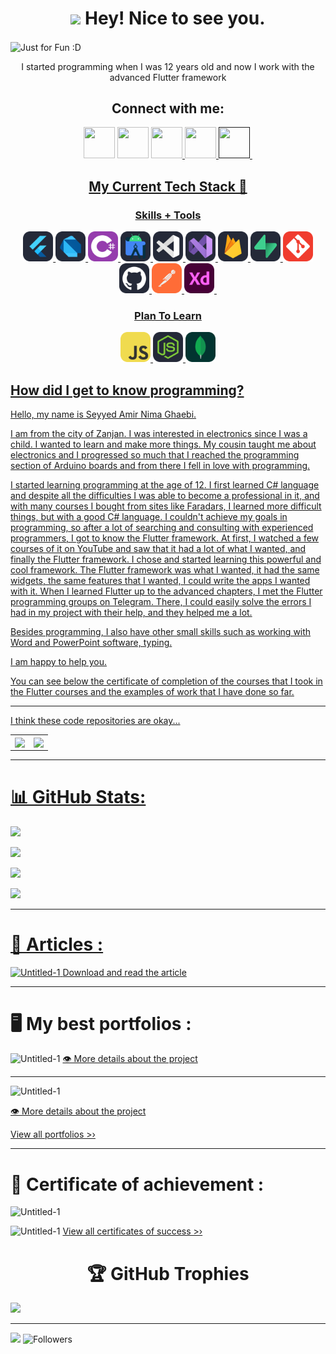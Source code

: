 <h1 align="center"><img src="https://emojis.slackmojis.com/emojis/images/1531849430/4246/blob-sunglasses.gif?1531849430" width="30"/> Hey! Nice to see you.</h1>

<img align="center" src="https://github.com/SeyyedAmirNimaGhaebi/SeyyedAmirNimaGhaebi/assets/124828880/5d4c6038-71f3-4a6a-92ac-8b0a3325d8fe" alt="Just for Fun :D">

<p align="center">I started programming when I was 12 years old and now I work with the advanced Flutter framework</p>

<h2 align="center">Connect with me:</h2>

<div align="center">
  <a href="https://t.me/AmirGh_666"><img src="https://github.com/SeyyedAmirNimaGhaebi/SeyyedAmirNimaGhaebi/blob/main/image/telegram_app_88px.png?raw=true" height="50px" width="50px"></a>
  <a href="https://www.youtube.com/channel/UC_kZNtkh55fPCCUAcM4ABmg"><img src="https://github.com/SeyyedAmirNimaGhaebi/SeyyedAmirNimaGhaebi/blob/main/image/YouTube_88px.png?raw=true" height="50px"width="50px"></a></a>
  <a href="https://www.instagram.com/amirgh_888/#"><img src="https://github.com/SeyyedAmirNimaGhaebi/SeyyedAmirNimaGhaebi/blob/main/image/instagram_logo_88px.png?raw=true" height="50px" width="50px">
  <a href="https://s8.uupload.ir/files/untitled_y017.png"><img src="https://github.com/SeyyedAmirNimaGhaebi/SeyyedAmirNimaGhaebi/blob/main/image/email_open_88px.png?raw=true" height="50px" width="50px">
  <a href=""><img src="https://github.com/SeyyedAmirNimaGhaebi/SeyyedAmirNimaGhaebi/blob/main/image/office_phone_88px.png?raw=true" height="50px" width="50px">
  <img src="" width="48" title="">   
</div>

<h2 align="center">My Current Tech Stack 🚀</h2>

<h3 align="center">Skills + Tools</h3>

<div align="center">
  <img src="https://github.com/tandpfun/skill-icons/blob/main/icons/Flutter-Dark.svg" width="48" title="Flutter">
  <img src="https://github.com/tandpfun/skill-icons/blob/main/icons/Dart-Dark.svg" width="48" title="Dart">
  <img src="https://github.com/tandpfun/skill-icons/blob/main/icons/CS.svg" width="48" title="CS">
  <img src="https://github.com/tandpfun/skill-icons/blob/main/icons/AndroidStudio-Dark.svg" width="48" title="androidstudio">
  <img src="https://github.com/tandpfun/skill-icons/blob/main/icons/VSCode-Dark.svg" width="48" title="VSCode">
  <img src="https://github.com/tandpfun/skill-icons/blob/main/icons/VisualStudio-Dark.svg" width="48" title="VisualStudio">
  <img src="https://github.com/tandpfun/skill-icons/blob/main/icons/Firebase-Dark.svg" width="48" title="Firebase">
  <img src="https://github.com/tandpfun/skill-icons/blob/main/icons/Supabase-Dark.svg" width="48" title="Supabase">
  <img src="https://github.com/tandpfun/skill-icons/blob/main/icons/Git.svg" width="48" title="Git">
  <img src="https://github.com/tandpfun/skill-icons/blob/main/icons/Github-Dark.svg" width="48" title="Github">
  <img src="https://github.com/tandpfun/skill-icons/blob/main/icons/Postman.svg" width="48" title="Postman">
  <img src="https://github.com/tandpfun/skill-icons/blob/main/icons/XD.svg" width="48" title="Xd">
  <img src="" width="48" title="">   
</div>


<h3 align="center">Plan To Learn</h3>
<div align="center">
  <img src="https://github.com/tandpfun/skill-icons/blob/main/icons/JavaScript.svg" width="48" title="JavaScript"> 
  <img src="https://github.com/tandpfun/skill-icons/blob/main/icons/NodeJS-Dark.svg" width="48" title="NodeJs"> 
  <img src="https://github.com/tandpfun/skill-icons/blob/main/icons/MongoDB.svg" width="48" title="MongoDB"> 
</div>



<h2>How did I get to know programming?</h2>

<p align="left">Hello, my name is Seyyed Amir Nima Ghaebi.

I am from the city of Zanjan. I was interested in electronics since I was a child. I wanted to learn and make more things. My cousin taught me about electronics and I progressed so much that I reached the programming section of Arduino boards and from there I fell in love with programming.

I started learning programming at the age of 12. I first learned C# language and despite all the difficulties I was able to become a professional in it, and with many courses I bought from sites like Faradars, I learned more difficult things, but with a good C# language. I couldn't achieve my goals in programming, so after a lot of searching and consulting with experienced programmers, I got to know the Flutter framework. At first, I watched a few courses of it on YouTube and saw that it had a lot of what I wanted, and finally the Flutter framework. I chose and started learning this powerful and cool framework.
The Flutter framework was what I wanted, it had the same widgets, the same features that I wanted, I could write the apps I wanted with it.
When I learned Flutter up to the advanced chapters, I met the Flutter programming groups on Telegram. There, I could easily solve the errors I had in my project with their help, and they helped me a lot.

Besides programming, I also have other small skills such as working with Word and PowerPoint software, typing.

I am happy to help you.

You can see below the certificate of completion of the courses that I took in the Flutter courses and the examples of work that I have done so far.


---
I think these code repositories are okay...

<div align="center">
<table>
  <tbody>
    <tr>
      <td>
        <a href="https://github.com/SeyyedAmirNimaGhaebi/DataBase_hive_in_flutter">
          <img align="center" src="https://github-readme-stats.vercel.app/api/pin/?username=SeyyedAmirNimaGhaebi&repo=DataBase_hive_in_flutter&theme=dark" />
        </a>
      </td>
      <td>
        <a href="https://github.com/SeyyedAmirNimaGhaebi/Login-and-Signup-Ui">
          <img align="center" src="https://github-readme-stats.vercel.app/api/pin/?username=SeyyedAmirNimaGhaebi&repo=Login-and-Signup-Ui&theme=dark" />
        </a>
      </td>
    </tr>
  </tbody>
</table>
</div>

---

# 📊 GitHub Stats:   

![](https://github-readme-stats.vercel.app/api/top-langs/?username=SeyyedAmirNimaGhaebi&theme=dark&hide_border=true&include_all_commits=true&count_private=true&layout=compact)

![](https://github-readme-stats.vercel.app/api?username=SeyyedAmirNimaGhaebi&theme=dark&show_icons=true&hide_border=true)    

![](https://github-readme-streak-stats.herokuapp.com/?user=SeyyedAmirNimaGhaebi&theme=dark&hide_border=true) 

![](https://github-contributor-stats.vercel.app/api?username=SeyyedAmirNimaGhaebi&limit=5&theme=dark&hide_border=true&combine_all_yearly_contributions=true)

---

# 📕 Articles :
![Untitled-1](https://github.com/SeyyedAmirNimaGhaebi/SeyyedAmirNimaGhaebi/assets/124828880/5cdde0e3-62ba-45c9-ac22-f0d9a4027025)
<a href="https://github.com/SeyyedAmirNimaGhaebi/DataBase_hive_in_flutter">Download and read the article</a>

---
# 🖥 My best portfolios :

![Untitled-1](https://github.com/SeyyedAmirNimaGhaebi/SeyyedAmirNimaGhaebi/assets/124828880/23c507ed-4b3d-424d-9ead-b824b5f8a911)
<a href="https://github.com/SeyyedAmirNimaGhaebi/BMI-Project">👁 More details about the project</a>


---
![Untitled-1](https://github.com/SeyyedAmirNimaGhaebi/SeyyedAmirNimaGhaebi/assets/124828880/be27c1bd-4043-4649-9200-2b2a917706bc)

<a href="https://github.com/SeyyedAmirNimaGhaebi/Login-and-Signup-Ui">👁 More details about the project</a>

<a href="https://github.com/SeyyedAmirNimaGhaebi/My-best-portfolios">View all portfolios >›</a>

---


# 🧾 Certificate of achievement :


![Untitled-1](https://github.com/SeyyedAmirNimaGhaebi/SeyyedAmirNimaGhaebi/assets/124828880/4f0ce5b7-7895-4ac9-aa45-aeed1aa84cb2)
         
![Untitled-1](https://github.com/SeyyedAmirNimaGhaebi/SeyyedAmirNimaGhaebi/assets/124828880/93994419-2433-430c-b0a0-e21a403c56d7)
<a href="https://github.com/SeyyedAmirNimaGhaebi/Certificate-of-achievement">View all certificates of success >›</a>

<h1 align="center">🏆 GitHub Trophies</h1>

![](https://github-profile-trophy.vercel.app/?username=SeyyedAmirNimaGhaebi&theme=dark&no-frame=true&no-bg=true&margin-w=4)

<!-- Proudly created with GPRM ( https://gprm.itsvg.in ) -->

---
[![](https://visitcount.itsvg.in/api?id=SeyyedAmirNimaGhaebi&label=Profile%20Views&color=3&icon=1&pretty=true)](https://visitcount.itsvg.in)
![Followers](https://img.shields.io/github/followers/SeyyedAmirNimaGhaebi.svg?style=social&label=Follow&maxAge=2592000)
